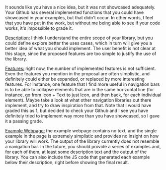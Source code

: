 It sounds like you have a nice idea, but it was not showcased adequately. Your Github has several implemented functions that you could have showcased in your examples, but that didn't occur. In other words, I feel that you have put in the work, but without me being able to see if your code works, it's impossible to grade it.

<ins>Description:</ins> I think I understand the entire scope of your library, but you could define explore better the uses cases, which in turn will give you a better idea of what you should implement. The user benefit is not clear at this stage, since the proposed features are too simple to justify the use of the library.

<ins>Features:</ins> right now, the number of implemented features is not sufficient. Even the features you mention in the proposal are often simplistic, and definitely could either be expanded, or replaced by more interesting features. For instance, one feature that I find more useful in navigation bars is to be able to collapse elements that are in the same horizontal line (for instance, go from Icon + Text to just Icon, and then back, for each individual element). Maybe take a look at what other navigation libraries out there implement, and try to draw inspiration from that. Note that I would have graded this as 1, but decided to check your Github and I see you have definitely tried to implement way more than you have showcased, so I gave it a passing grade.

<ins>Example Webpage:</ins> the example webpage contains no text, and the single example in the page is extremely simplistic and provides no insight on how your library will work. The output of the library currently does not resemble a navigation bar. In the future, you should provide a series of examples and, for each of them, at least some description text and the output of the library. You can also include the JS code that generated each example below their description, right before showing the final result.
